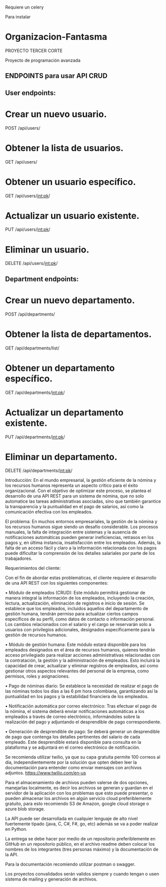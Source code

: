 Requiere un celery 

Para instalar 
<pip install celery django-celery-beat>

# Organizacion-Fantasma

PROYECTO TERCER CORTE

Proyecto de programación avanzada

## ENDPOINTS para usar API CRUD

## User endpoints:

# Crear un nuevo usuario.

POST /api/users/ 

# Obtener la lista de usuarios.

GET /api/users/  

# Obtener un usuario específico.

GET /api/users/<int:pk>/

# Actualizar un usuario existente.

PUT /api/users/<int:pk>/  


# Eliminar un usuario.
DELETE /api/users/<int:pk>/ 


## Department endpoints:

# Crear un nuevo departamento.
POST /api/departments/

# Obtener la lista de departamentos.
GET /api/departments/list/ 

# Obtener un departamento específico.
GET /api/departments/<int:pk>/ 

# Actualizar un departamento existente.
PUT /api/departments/<int:pk>/ 

# Eliminar un departamento.

DELETE /api/departments/<int:pk>/ 

Introducción:
En el mundo empresarial, la gestión eficiente de la nómina y los recursos humanos
representa un aspecto crítico para el éxito organizacional. Con el objetivo de optimizar
este proceso, se plantea el desarrollo de una API REST para un sistema de nómina, que
no solo automatice las tareas administrativas asociadas, sino que también garantice la
transparencia y la puntualidad en el pago de salarios, así como la comunicación efectiva
con los empleados.


El problema:
En muchos entornos empresariales, la gestión de la nómina y los recursos humanos
sigue siendo un desafío considerable. Los procesos manuales, la falta de integración
entre sistemas y la ausencia de notificaciones automáticas pueden generar
ineficiencias, retrasos en los pagos y, en última instancia, insatisfacción entre los
empleados. Además, la falta de un acceso fácil y claro a la información relacionada con
los pagos puede dificultar la comprensión de los detalles salariales por parte de los
trabajadores.


Requerimientos del cliente:


Con el fin de abordar estas problemáticas, el cliente requiere el desarrollo de una API
REST con los siguientes componentes:


• Módulo de empleados (CRUD): Este módulo permitirá gestionar de manera
integral la información de los empleados, incluyendo la creación, lectura,
actualización, eliminación de registros e inicio de sesión. Se establece que los
empleados, incluidos aquellos del departamento de gestión humana, tendrán
permiso para actualizar ciertos campos específicos de su perfil, como datos de
contacto o información personal. Los cambios relacionados con el salario y el
cargo se reservarán solo a usuarios con privilegios adicionales, designados
específicamente para la gestión de recursos humanos.

• Módulo de gestión humana: Este módulo estará disponible para los empleados
designados en el área de recursos humanos, quienes tendrán acceso privilegiado
para realizar acciones administrativas relacionadas con la contratación, la
gestión y la administración de empleados. Esto incluirá la capacidad de crear,
actualizar y eliminar registros de empleados, así como gestionar otros aspectos
relevantes del personal de la empresa, como permisos, roles y asignaciones.

• Pago de nóminas diario: Se establece la necesidad de realizar el pago de las
nóminas todos los días a las 6 pm hora colombiana, garantizando así la
puntualidad en los pagos y la estabilidad financiera de los empleados.


• Notificación automática por correo electrónico: Tras efectuar el pago de la
nómina, el sistema deberá enviar notificaciones automáticas a los empleados a
través de correo electrónico, informándoles sobre la realización del pago y
adjuntando el desprendible de pago correspondiente.


• Generación de desprendible de pago: Se deberá generar un desprendible de pago
que contenga los detalles pertinentes del salario de cada empleado. Este
desprendible estará disponible para consulta en la plataforma y se adjuntará en
el correo electrónico de notificación.


Se recomienda utilizar twilio, ya que su capa gratuita permite 100 correos al día,
independientemente por la solución que opten deben leer la documentación para
entender como enviar mensajes con archivos adjuntos.
https://www.twilio.com/en-us


Para el almacenamiento de archivos pueden valerse de dos opciones, manejarlas
localmente, es decir los archivos se generan y guardan en el servidor de la aplicación
con los problemas que esto puede presentar, o pueden almacenar los archivos en algún
servicio cloud preferiblemente gratuito, para esto recomiendo S3 de Amazon, google
cloud storage o azure blob storage.


La API puede ser desarrollada en cualquier lenguaje de alto nivel fuertemente tipado
(java, C, C#, F#, go, etc) además se va a poder realizar en Python.


La entrega se debe hacer por medio de un repositorio preferiblemente en GitHub en un
repositorio público, en el archivo readme deben colocar los nombres de los integrantes
(tres personas máximo) y la documentación de la API.



Para la documentación recomiendo utilizar postman o swagger.


Los proyectos convalidados serán validos siempre y cuando tengan o usen sistema de mailing y generación de archivos.



